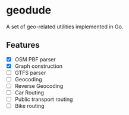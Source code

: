 # geodude

A set of geo-related utilities implemented in Go.

## Features
- [x] OSM PBF parser
- [x] Graph construction
- [ ] GTFS parser
- [ ] Geocoding
- [ ] Reverse Geocoding
- [ ] Car Routing
- [ ] Public transport routing
- [ ] Bike routing
